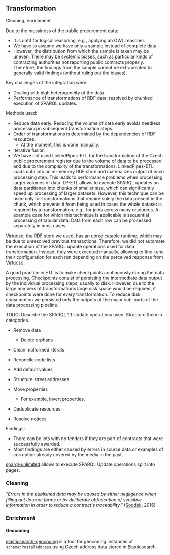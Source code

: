 ## Transformation

Cleaning, enrichment

Due to the messiness of the public procurement data:

* It is unfit for logical reasoning, e.g., applying an OWL reasoner.
* We have to assume we have only a sample instead of complete data.
* However, the distribution from which the sample is taken may be uneven. There may be systemic biases, such as particular kinds of contracting authorities not reporting public contracts properly. Therefore, the findings from the sample cannot be extrapolated to generally valid findings (without ruling out the biases).

Key challenges of the integration were:

* Dealing with high heterogeneity of the data.
* Performance of transformations of RDF data: resolved by chunked execution of SPARQL updates.

Methods used:

* Reduce data early. Reducing the volume of data early avoids needless processing in subsequent transformation steps.
* Order of transformations is determined by the dependencies of RDF resources.
  * At the moment, this is done manually. 
* Iterative fusion
* We have not used LinkedPipes-ETL for the transformation of the Czech public procurement register due to the volume of data to be processed and due to the complexity of the transformations. LinkedPipes-ETL loads data into an in-memory RDF store and materializes output of each processing step. This leads to performance problems when processing larger volumes of data. LP-ETL allows to execute SPARQL updates on data partitioned into chunks of smaller size, which can significantly speed up processing of larger datasets. However, this technique can be used only for transformations that require solely the data present in the chunk, which prevents it from being used in cases the whole dataset is required by a transformation; e.g., for joins across many resources. A example case for which this technique is applicable is sequential processing of tabular data. Data from each row can be processed separately in most cases.

Virtuoso, the RDF store we used, has an upredicatable runtime, which may be due to unresolved previous transactions.
Therefore, we did not automate the execution of the SPARQL update operations used for data transformation.
Instead, they were executed manually, allowing to fine-tune their configuration for each run depending on the perceived response from Virtuoso.

A good practice in ETL is to make checkpoints continuously during the data processing.
Checkpoints consist of persisting the intermediate data output by the individual processing steps, usually to disk.
However, due to the large numbers of transformations large disk space would be required, if checkpoints were done for every transformation.
To reduce disk consumption we persisted only the outputs of the major sub-parts of the data processing pipeline.

TODO: Describe the SPARQL 1.1 Update operations used. Structure them in categories.

* Remove data
  * Delete orphans
* Clean malformed literals
* Reconcile code lists
* Add default values

* Structure street addresses

* Move properties
  * For example, invert properties.

* Deduplicate resources

* Resolve notices

Findings:

* There can be lots with no tenders if they are part of contracts that were successfully awarded.
* Most findings are either caused by errors in source data or examples of corruption already covered by the media in the past.

[sparql-unlimited](https://github.com/jindrichmynarz/sparql-unlimited) allows to execute SPARQL Update operations split into pages.

### Cleaning

*"Errors in the published data may be caused by either negligence when filling out Journal forms or by deliberate obfuscation of sensitive information in order to reduce a contract's traceability."* ([Soudek](#Soudek2016), 2016)

### Enrichment

#### Geocoding

[elasticsearch-geocoding](https://github.com/jindrichmynarz/elasticsearch-geocoding) is a tool for geocoding instances of `schema:PostalAddress` using Czech address data stored in Elasticsearch.
